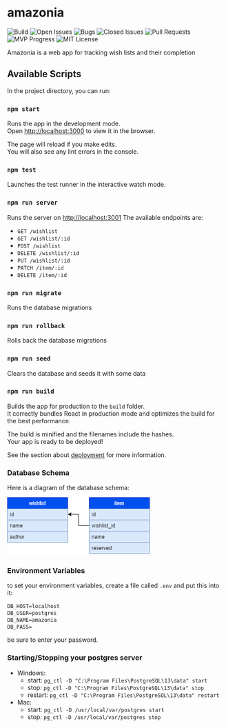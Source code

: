 # amazonia

![Build](https://img.shields.io/github/workflow/status/thirionlogan/amazonia/Node.js%20CI)
![Open Issues](https://img.shields.io/github/issues/thirionlogan/amazonia)
![Bugs](https://img.shields.io/github/issues/thirionlogan/amazonia/bug)
![Closed Issues](https://img.shields.io/github/issues-closed/thirionlogan/amazonia)
![Pull Requests](https://img.shields.io/github/issues-pr/thirionlogan/amazonia)
![MVP Progress](https://img.shields.io/github/milestones/progress-percent/thirionlogan/amazonia/1)
![MIT License](https://img.shields.io/github/license/thirionlogan/amazonia)

Amazonia is a web app for tracking wish lists and their completion

## Available Scripts

In the project directory, you can run:

### `npm start`

Runs the app in the development mode.\
Open [http://localhost:3000](http://localhost:3000) to view it in the browser.

The page will reload if you make edits.\
You will also see any lint errors in the console.

### `npm test`

Launches the test runner in the interactive watch mode.

### `npm run server`

Runs the server on [http://localhost:3001](http://localhost:3001)
The available endpoints are:

- `GET /wishlist`
- `GET /wishlist/:id`
- `POST /wishlist`
- `DELETE /wishlist/:id`
- `PUT /wishlist/:id`
- `PATCH /item/:id`
- `DELETE /item/:id`

### `npm run migrate`

Runs the database migrations

### `npm run rollback`

Rolls back the database migrations

### `npm run seed`

Clears the database and seeds it with some data

### `npm run build`

Builds the app for production to the `build` folder.\
It correctly bundles React in production mode and optimizes the build for the best performance.

The build is minified and the filenames include the hashes.\
Your app is ready to be deployed!

See the section about [deployment](https://facebook.github.io/create-react-app/docs/deployment) for more information.

### Database Schema

Here is a diagram of the database schema:

![database schema](./schema.png)

### Environment Variables

to set your environment variables, create a file called `.env` and put this into it:

```
DB_HOST=localhost
DB_USER=postgres
DB_NAME=amazonia
DB_PASS=
```

be sure to enter your password.

### Starting/Stopping your postgres server

- Windows:
  - start: `pg_ctl -D "C:\Program Files\PostgreSQL\13\data" start`
  - stop: `pg_ctl -D "C:\Program Files\PostgreSQL\13\data" stop`
  - restart: `pg_ctl -D "C:\Program Files\PostgreSQL\13\data" restart`
- Mac:
  - start: `pg_ctl -D /usr/local/var/postgres start`
  - stop: `pg_ctl -D /usr/local/var/postgres stop`
